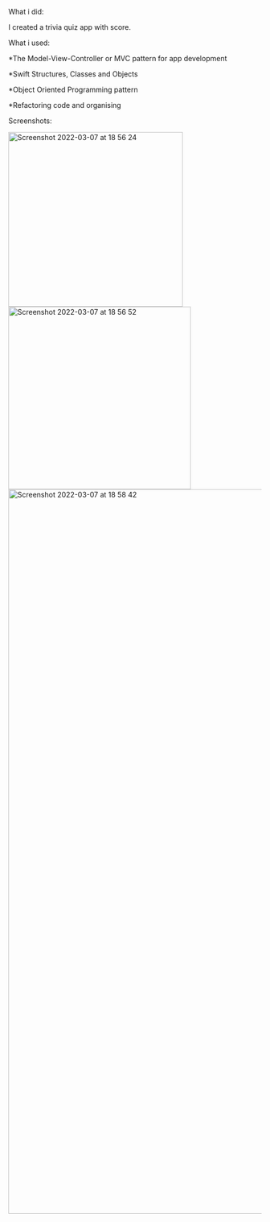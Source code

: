 What i did:

I created a trivia quiz app with score. 

What i used:

*The Model-View-Controller or MVC pattern for app development

*Swift Structures, Classes and Objects

*Object Oriented Programming pattern

*Refactoring code and organising

Screenshots:

<img width="347" alt="Screenshot 2022-03-07 at 18 56 24" src="https://user-images.githubusercontent.com/70465614/157069884-b909e5a2-a2e8-4412-937c-a89a8e0291b5.png">

<img width="363" alt="Screenshot 2022-03-07 at 18 56 52" src="https://user-images.githubusercontent.com/70465614/157069890-17b7044b-7219-409c-a061-6b8a1e72bcfa.png">

<img width="1440" alt="Screenshot 2022-03-07 at 18 58 42" src="https://user-images.githubusercontent.com/70465614/157070278-558642ef-ce8a-41a8-827f-c5d8d1c65b09.png">
